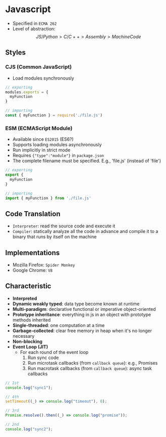 # Javascript

- Specified in `ECMA 262`
- Level of abstraction: $$JS/Python > C/C++ > Assembly > Machine Code$$

## Styles

### CJS (Common JavaScript)

- Load modules synchronously

```javascript
// exporting
modules.exports = {
  myFunction
}

// importing
const { myFunction } = require('./file.js')
```

### ESM (ECMAScript Module)

- Available since `ES2015` (ES6?)
- Supports loading modules asynchronously
- Run implicitly in strict mode
- Requires `{"type":"module"}` in `package.json`
- The complete filename must be specified. E.g., 'file.js' (instead of 'file')

```javascript
// exporting
export {
  myFunction
}

// importing
import { myFunction } from './file.js'
```

## Code Translation

- `Interpreter`: read the source code and execute it
- `Compiler`: statically analyze all the code in advance and compile it to a binary that runs by itself on the machine

## Implementations

- Mozilla Firefox: `Spider Monkey`
- Google Chrome: `V8`

## Characteristic

- **Interpreted**
- **Dynamic weakly typed**: data type become known at runtime
- **Multi-paradigm**: declarative functional or imperative object-oriented
- **Prototype inheritance**: everything in js in an object with prototype methods inherited
- **Single-threaded**: one computation at a time
- **Garbage-collected**: clear free memory in heap when it's no longer necessary
- **Non-blocking**
- **Event Loop (JIT)**
  - For each round of the event loop
    1. Run sync code
    1. Run microtask callbacks (from `callback queue`): e.g., Promises
    1. Run macrotask callbacks (from `callback queue`): async task callbacks

```javascript
// 1st
console.log("sync1");

// 4th
setTimeout((_) => console.log("timeout"), 0);

// 3rd
Promise.resolve().then((_) => console.log("promise"));

// 2nd
console.log("sync2");
```

